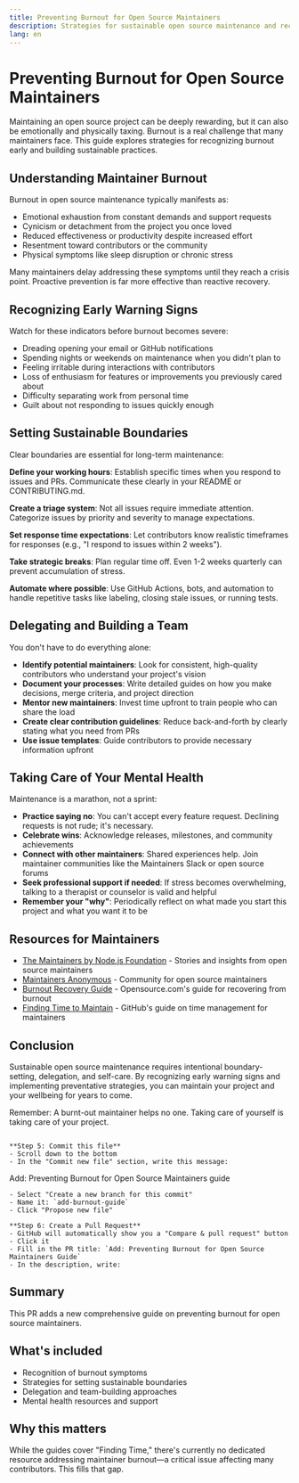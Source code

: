 ```yaml
---
title: Preventing Burnout for Open Source Maintainers
description: Strategies for sustainable open source maintenance and recognizing burnout early
lang: en
---
```


# Preventing Burnout for Open Source Maintainers

Maintaining an open source project can be deeply rewarding, but it can also be emotionally and physically taxing. Burnout is a real challenge that many maintainers face. This guide explores strategies for recognizing burnout early and building sustainable practices.

## Understanding Maintainer Burnout

Burnout in open source maintenance typically manifests as:
- Emotional exhaustion from constant demands and support requests
- Cynicism or detachment from the project you once loved
- Reduced effectiveness or productivity despite increased effort
- Resentment toward contributors or the community
- Physical symptoms like sleep disruption or chronic stress

Many maintainers delay addressing these symptoms until they reach a crisis point. Proactive prevention is far more effective than reactive recovery.

## Recognizing Early Warning Signs

Watch for these indicators before burnout becomes severe:
- Dreading opening your email or GitHub notifications
- Spending nights or weekends on maintenance when you didn't plan to
- Feeling irritable during interactions with contributors
- Loss of enthusiasm for features or improvements you previously cared about
- Difficulty separating work from personal time
- Guilt about not responding to issues quickly enough

## Setting Sustainable Boundaries

Clear boundaries are essential for long-term maintenance:

**Define your working hours**: Establish specific times when you respond to issues and PRs. Communicate these clearly in your README or CONTRIBUTING.md.

**Create a triage system**: Not all issues require immediate attention. Categorize issues by priority and severity to manage expectations.

**Set response time expectations**: Let contributors know realistic timeframes for responses (e.g., "I respond to issues within 2 weeks").

**Take strategic breaks**: Plan regular time off. Even 1-2 weeks quarterly can prevent accumulation of stress.

**Automate where possible**: Use GitHub Actions, bots, and automation to handle repetitive tasks like labeling, closing stale issues, or running tests.

## Delegating and Building a Team

You don't have to do everything alone:

- **Identify potential maintainers**: Look for consistent, high-quality contributors who understand your project's vision
- **Document your processes**: Write detailed guides on how you make decisions, merge criteria, and project direction
- **Mentor new maintainers**: Invest time upfront to train people who can share the load
- **Create clear contribution guidelines**: Reduce back-and-forth by clearly stating what you need from PRs
- **Use issue templates**: Guide contributors to provide necessary information upfront

## Taking Care of Your Mental Health

Maintenance is a marathon, not a sprint:

- **Practice saying no**: You can't accept every feature request. Declining requests is not rude; it's necessary.
- **Celebrate wins**: Acknowledge releases, milestones, and community achievements
- **Connect with other maintainers**: Shared experiences help. Join maintainer communities like the Maintainers Slack or open source forums
- **Seek professional support if needed**: If stress becomes overwhelming, talking to a therapist or counselor is valid and helpful
- **Remember your "why"**: Periodically reflect on what made you start this project and what you want it to be

## Resources for Maintainers

- [The Maintainers by Node.js Foundation](https://www.sas.upenn.edu/~jesusfv/) - Stories and insights from open source maintainers
- [Maintainers Anonymous](https://maintainers.github.io/) - Community for open source maintainers
- [Burnout Recovery Guide](https://opensource.com/article/19/11/burnout-open-source-maintainers) - Opensource.com's guide for recovering from burnout
- [Finding Time to Maintain](https://opensource.guide/finding-time/) - GitHub's guide on time management for maintainers

## Conclusion

Sustainable open source maintenance requires intentional boundary-setting, delegation, and self-care. By recognizing early warning signs and implementing preventative strategies, you can maintain your project and your wellbeing for years to come.

Remember: A burnt-out maintainer helps no one. Taking care of yourself is taking care of your project.
```

**Step 5: Commit this file**
- Scroll down to the bottom
- In the "Commit new file" section, write this message:
```
  Add: Preventing Burnout for Open Source Maintainers guide
```
- Select "Create a new branch for this commit" 
- Name it: `add-burnout-guide`
- Click "Propose new file"

**Step 6: Create a Pull Request**
- GitHub will automatically show you a "Compare & pull request" button
- Click it
- Fill in the PR title: `Add: Preventing Burnout for Open Source Maintainers Guide`
- In the description, write:
```
## Summary
This PR adds a new comprehensive guide on preventing burnout for open source maintainers.

## What's included
- Recognition of burnout symptoms
- Strategies for setting sustainable boundaries
- Delegation and team-building approaches
- Mental health resources and support

## Why this matters
While the guides cover "Finding Time," there's currently no dedicated resource addressing maintainer burnout—a critical issue affecting many contributors. This fills that gap.
